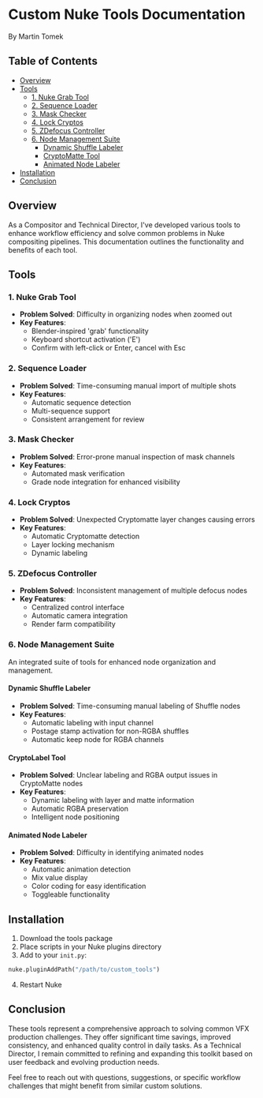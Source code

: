 # Custom Nuke Tools Documentation
By Martin Tomek

## Table of Contents
- [Overview](#overview)
- [Tools](#tools)
  - [1. Nuke Grab Tool](#1-nuke-grab-tool)
  - [2. Sequence Loader](#2-sequence-loader)
  - [3. Mask Checker](#3-mask-checker)
  - [4. Lock Cryptos](#4-lock-cryptos)
  - [5. ZDefocus Controller](#5-zdefocus-controller)
  - [6. Node Management Suite](#6-node-management-suite)
    - [Dynamic Shuffle Labeler](#dynamic-shuffle-labeler)
    - [CryptoMatte Tool](#crypto-label-tool)
    - [Animated Node Labeler](#animated-node-labeler)
- [Installation](#installation)
- [Conclusion](#conclusion)

## Overview
As a Compositor and Technical Director, I've developed various tools to enhance workflow efficiency and solve common problems in Nuke compositing pipelines. This documentation outlines the functionality and benefits of each tool.

## Tools

### 1. Nuke Grab Tool
- **Problem Solved**: Difficulty in organizing nodes when zoomed out
- **Key Features**:
  - Blender-inspired 'grab' functionality
  - Keyboard shortcut activation ('E')
  - Confirm with left-click or Enter, cancel with Esc

### 2. Sequence Loader
- **Problem Solved**: Time-consuming manual import of multiple shots
- **Key Features**:
  - Automatic sequence detection
  - Multi-sequence support
  - Consistent arrangement for review

### 3. Mask Checker
- **Problem Solved**: Error-prone manual inspection of mask channels
- **Key Features**:
  - Automated mask verification
  - Grade node integration for enhanced visibility

### 4. Lock Cryptos
- **Problem Solved**: Unexpected Cryptomatte layer changes causing errors
- **Key Features**:
  - Automatic Cryptomatte detection
  - Layer locking mechanism
  - Dynamic labeling

### 5. ZDefocus Controller
- **Problem Solved**: Inconsistent management of multiple defocus nodes
- **Key Features**:
  - Centralized control interface
  - Automatic camera integration
  - Render farm compatibility

### 6. Node Management Suite
An integrated suite of tools for enhanced node organization and management.

#### Dynamic Shuffle Labeler
- **Problem Solved**: Time-consuming manual labeling of Shuffle nodes
- **Key Features**:
  - Automatic labeling with input channel
  - Postage stamp activation for non-RGBA shuffles
  - Automatic keep node for RGBA channels

#### CryptoLabel Tool
- **Problem Solved**: Unclear labeling and RGBA output issues in CryptoMatte nodes
- **Key Features**:
  - Dynamic labeling with layer and matte information
  - Automatic RGBA preservation
  - Intelligent node positioning

#### Animated Node Labeler
- **Problem Solved**: Difficulty in identifying animated nodes
- **Key Features**:
  - Automatic animation detection
  - Mix value display
  - Color coding for easy identification
  - Toggleable functionality

## Installation
1. Download the tools package
2. Place scripts in your Nuke plugins directory
3. Add to your `init.py`:
```python
nuke.pluginAddPath("/path/to/custom_tools")
```
4. Restart Nuke

## Conclusion
These tools represent a comprehensive approach to solving common VFX production challenges. They offer significant time savings, improved consistency, and enhanced quality control in daily tasks. As a Technical Director, I remain committed to refining and expanding this toolkit based on user feedback and evolving production needs.

Feel free to reach out with questions, suggestions, or specific workflow challenges that might benefit from similar custom solutions.
